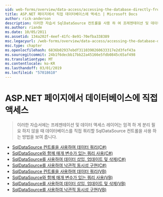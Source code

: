 ```yaml
---
uid: web-forms/overview/data-access/accessing-the-database-directly-from-an-aspnet-page/index
title: ASP.NET 페이지에서 직접 데이터베이스에 액세스 | Microsoft Docs
author: rick-anderson
description: 이러한 자습서 SqlDataSource 컨트롤을 사용 하 여 프레젠테이션 및 데이터를 엄격 하 게 분리 필요 하지 않을 때 데이터베이스를 직접 쿼리 하는 방법을 표시 하는 중...
ms.author: riande
ms.date: 10/05/2011
ms.assetid: 134a202f-4eef-41fc-8e91-70efba338389
msc.legacyurl: /web-forms/overview/data-access/accessing-the-database-directly-from-an-aspnet-page
msc.type: chapter
ms.openlocfilehash: 6836b02937ebdf3110390260633317e2d3fef43a
ms.sourcegitcommit: 24b1f6decbb17bb22a45166e5fdb0845c65af498
ms.translationtype: MT
ms.contentlocale: ko-KR
ms.lasthandoff: 03/01/2019
ms.locfileid: "57018610"
---
```

<a name="accessing-the-database-directly-from-an-aspnet-page"></a>ASP.NET 페이지에서 데이터베이스에 직접 액세스
====================
> 이러한 자습서에는 프레젠테이션 및 데이터 액세스 레이어는 엄격 하 게 분리 필요 하지 않을 때 데이터베이스를 직접 쿼리할 SqlDataSource 컨트롤을 사용 하는 방법을 보여 줍니다.


- [SqlDataSource 컨트롤을 사용하여 데이터 쿼리(C#)](querying-data-with-the-sqldatasource-control-cs.md)
- [SqlDataSource와 함께 매개 변수가 있는 쿼리 사용(C#)](using-parameterized-queries-with-the-sqldatasource-cs.md)
- [SqlDataSource를 사용하여 데이터 삽입, 업데이트 및 삭제(C#)](inserting-updating-and-deleting-data-with-the-sqldatasource-cs.md)
- [SqlDataSource를 사용하여 낙관적 동시성 구현(C#)](implementing-optimistic-concurrency-with-the-sqldatasource-cs.md)
- [SqlDataSource 컨트롤을 사용하여 데이터 쿼리(VB)](querying-data-with-the-sqldatasource-control-vb.md)
- [SqlDataSource와 함께 매개 변수가 있는 쿼리 사용(VB)](using-parameterized-queries-with-the-sqldatasource-vb.md)
- [SqlDataSource를 사용하여 데이터 삽입, 업데이트 및 삭제(VB)](inserting-updating-and-deleting-data-with-the-sqldatasource-vb.md)
- [SqlDataSource를 사용하여 낙관적 동시성 구현(VB)](implementing-optimistic-concurrency-with-the-sqldatasource-vb.md)
